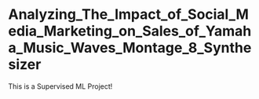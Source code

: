 # Analyzing_The_Impact_of_Social_Media_Marketing_on_Sales_of_Yamaha_Music_Waves_Montage_8_Synthesizer
This is a Supervised ML Project!
